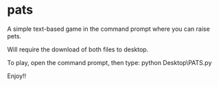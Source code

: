 # pats
A simple text-based game in the command prompt where you can raise pets.

Will require the download of both files to desktop.

To play, open the command prompt, then type:
 python Desktop\PATS.py
 
Enjoy!!
